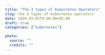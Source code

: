 ```yaml
---
title: "The 3 types of Kubernetes Operators"
slug: the-3-types-of-kubernetes-operators
date: 2020-05-01T9:00:00+02:00
draft: true
categories: ["kubernetes"]

photo:
  source: ""
  credits: ""
---
```

